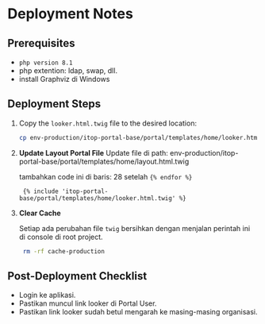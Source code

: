 # Deployment Notes

## Prerequisites

- `php version 8.1`
- php extention: ldap, swap, dll.
- install Graphviz di Windows

## Deployment Steps

1. Copy the `looker.html.twig` file to the desired location:
   ```bash
   cp env-production/itop-portal-base/portal/templates/home/looker.html.twig
   ```
2. **Update Layout Portal File**
   Update file di path: env-production/itop-portal-base/portal/templates/home/layout.html.twig

   tambahkan code ini di baris: 28 setelah `{% endfor %}`

   ```twig
    {% include 'itop-portal-base/portal/templates/home/looker.html.twig' %}
   ```

3. **Clear Cache**

   Setiap ada perubahan file `twig` bersihkan dengan menjalan perintah ini di console di root project.

   ```bash
    rm -rf cache-production
   ```

## Post-Deployment Checklist

- Login ke aplikasi.
- Pastikan muncul link looker di Portal User.
- Pastikan link looker sudah betul mengarah ke masing-masing organisasi.
